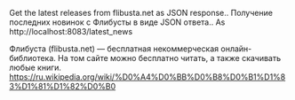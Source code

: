 Get the latest releases from flibusta.net as JSON response..
Получение последних новинок с Флибусты в виде JSON ответа..
As http://localhost:8083/latest_news

Флибуста (flibusta.net) — бесплатная некоммерческая онлайн-библиотека. На том сайте можно бесплатно читать, а также скачивать любые книги.
https://ru.wikipedia.org/wiki/%D0%A4%D0%BB%D0%B8%D0%B1%D1%83%D1%81%D1%82%D0%B0
